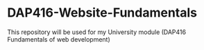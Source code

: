 # DAP416-Website-Fundamentals
This repository will be used for my University module (DAP416 Fundamentals of web development)
